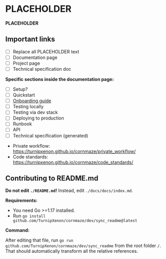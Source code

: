 # PLACEHOLDER

**PLACEHOLDER**

## Important links

- [ ] Replace all PLACEHOLDER text
- [ ] Documentation page
- [ ] Project page
- [ ] Technical specification doc

**Specific sections inside the documentation page:**

- [ ] Setup?
- [ ] Quickstart
- [ ] [Onboarding guide](./docs/docs/onboarding.md)
- [ ] Testing locally
- [ ] Testing via dev stack
- [ ] Deploying to production
- [ ] Runbook
- [ ] API
- [ ] Technical specification (generated)
- Private workflow: https://turnipxenon.github.io/cornmaze/private_workflow/
- Code standards: https://turnipxenon.github.io/cornmaze/code_standards/

## Contributing to README.md

**Do not edit `./README.md`!** Instead, edit `./docs/docs/index.md`.

**Requirements:**

- You need Go >=1.17 installed.
- Run `go install github.com/TurnipXenon/cornmaze/dev/sync_readme@latest`

**Command:**

After editing that file, run `go run github.com/TurnipXenon/cornmaze/dev/sync_readme` from the root folder `/`. That
should automatically transform all the relative references.
